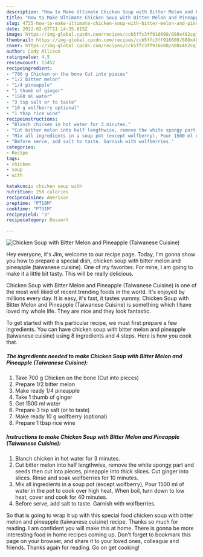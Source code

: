 ```yaml
---
description: "How to Make Ultimate Chicken Soup with Bitter Melon and Pineapple (Taiwanese Cuisine)"
title: "How to Make Ultimate Chicken Soup with Bitter Melon and Pineapple (Taiwanese Cuisine)"
slug: 4735-how-to-make-ultimate-chicken-soup-with-bitter-melon-and-pineapple-taiwanese-cuisine
date: 2022-02-07T11:14:35.815Z
image: https://img-global.cpcdn.com/recipes/ccb5ffc3ff916600/680x482cq70/chicken-soup-with-bitter-melon-and-pineapple-taiwanese-cuisine-recipe-main-photo.jpg
thumbnail: https://img-global.cpcdn.com/recipes/ccb5ffc3ff916600/680x482cq70/chicken-soup-with-bitter-melon-and-pineapple-taiwanese-cuisine-recipe-main-photo.jpg
cover: https://img-global.cpcdn.com/recipes/ccb5ffc3ff916600/680x482cq70/chicken-soup-with-bitter-melon-and-pineapple-taiwanese-cuisine-recipe-main-photo.jpg
author: Cody Allison
ratingvalue: 4.5
reviewcount: 13452
recipeingredient:
- "700 g Chicken on the bone Cut into pieces"
- "1/2 bitter melon"
- "1/4 pineapple"
- "1 thumb of ginger"
- "1500 ml water"
- "3 tsp salt or to taste"
- "10 g wolfberry optional"
- "1 tbsp rice wine"
recipeinstructions:
- "Blanch chicken in hot water for 3 minutes."
- "Cut bitter melon into half lengthwise, remove the white spongy part and seeds then cut into pieces, pineapple into thick slices. Cut ginger into slices. Rinse and soak wolfberries for 10 minutes."
- "Mix all ingredients in a soup pot (except wolfberry), Pour 1500 ml of water in the pot to cook over high heat, When boil, turn down to low heat, cover and cook for 40 minutes."
- "Before serve, add salt to taste. Garnish with wolfberries."
categories:
- Recipe
tags:
- chicken
- soup
- with

katakunci: chicken soup with 
nutrition: 258 calories
recipecuisine: American
preptime: "PT18M"
cooktime: "PT31M"
recipeyield: "3"
recipecategory: Dessert

---
```



![Chicken Soup with Bitter Melon and Pineapple (Taiwanese Cuisine)](https://img-global.cpcdn.com/recipes/ccb5ffc3ff916600/680x482cq70/chicken-soup-with-bitter-melon-and-pineapple-taiwanese-cuisine-recipe-main-photo.jpg)

Hey everyone, it's Jim, welcome to our recipe page. Today, I'm gonna show you how to prepare a special dish, chicken soup with bitter melon and pineapple (taiwanese cuisine). One of my favorites. For mine, I am going to make it a little bit tasty. This will be really delicious.

Chicken Soup with Bitter Melon and Pineapple (Taiwanese Cuisine) is one of the most well liked of recent trending foods in the world. It's enjoyed by millions every day. It is easy, it's fast, it tastes yummy. Chicken Soup with Bitter Melon and Pineapple (Taiwanese Cuisine) is something which I have loved my whole life. They are nice and they look fantastic.




To get started with this particular recipe, we must first prepare a few ingredients. You can have chicken soup with bitter melon and pineapple (taiwanese cuisine) using 8 ingredients and 4 steps. Here is how you cook that.

<!--inarticleads1-->

##### The ingredients needed to make Chicken Soup with Bitter Melon and Pineapple (Taiwanese Cuisine):

1. Take 700 g Chicken on the bone (Cut into pieces)
1. Prepare 1/2 bitter melon
1. Make ready 1/4 pineapple
1. Take 1 thumb of ginger
1. Get 1500 ml water
1. Prepare 3 tsp salt (or to taste)
1. Make ready 10 g wolfberry (optional)
1. Prepare 1 tbsp rice wine




<!--inarticleads2-->

##### Instructions to make Chicken Soup with Bitter Melon and Pineapple (Taiwanese Cuisine):

1. Blanch chicken in hot water for 3 minutes.
1. Cut bitter melon into half lengthwise, remove the white spongy part and seeds then cut into pieces, pineapple into thick slices. Cut ginger into slices. Rinse and soak wolfberries for 10 minutes.
1. Mix all ingredients in a soup pot (except wolfberry), Pour 1500 ml of water in the pot to cook over high heat, When boil, turn down to low heat, cover and cook for 40 minutes.
1. Before serve, add salt to taste. Garnish with wolfberries.




So that is going to wrap it up with this special food chicken soup with bitter melon and pineapple (taiwanese cuisine) recipe. Thanks so much for reading. I am confident you will make this at home. There is gonna be more interesting food in home recipes coming up. Don't forget to bookmark this page on your browser, and share it to your loved ones, colleague and friends. Thanks again for reading. Go on get cooking!

